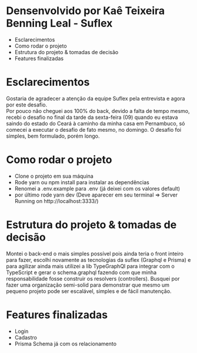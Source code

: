 # Densenvolvido por Kaê Teixeira Benning Leal - Suflex

- Esclarecimentos
- Como rodar o projeto
- Estrutura do projeto & tomadas de decisão
- Features finalizadas

# Esclarecimentos
Gostaria de agradecer a atenção da equipe Suflex pela entrevista e agora por este desafio.
<br>
Por pouco não cheguei aos 100% do back, devido a falta de tempo mesmo, recebi o desafio no final da tarde da sexta-feira (09) quando eu estava saindo do estado do Ceará à caminho da minha casa em Pernambuco, só comecei a executar o desafio de fato mesmo, no domingo. O desafio foi simples, bem formulado, porém longo.

# Como rodar o projeto
- Clone o projeto em sua máquina
- Rode yarn ou npm install para instalar as dependências
- Renomei a .env.example para .env (já deixei com os valores default)
- por último rode yarn dev (Deve aparecer em seu terminal => Server Running on http://localhost:3333/)

# Estrutura do projeto & tomadas de decisão
Montei o back-end o mais simples possível pois ainda teria o front inteiro para fazer, escolhi novamente as tecnologias da suflex (Graphql e Prisma) e para agilizar ainda mais utilizei a lib TypeGraphQl para integrar com o TypeScript e gerar o schema.graphql fazendo com que minha responsabilidade fosse construir os resolvers (controllers). Busquei por fazer uma organização semi-solid para demonstrar que mesmo um pequeno projeto pode ser escalável, simples e de fácil manutenção.

# Features finalizadas 
- Login
- Cadastro
- Prisma Schema já com os relacionamento
